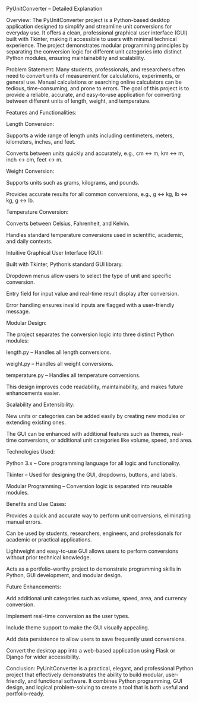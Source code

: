 PyUnitConverter – Detailed Explanation

Overview:
The PyUnitConverter project is a Python-based desktop application designed to simplify and streamline unit conversions for everyday use. It offers a clean, professional graphical user interface (GUI) built with Tkinter, making it accessible to users with minimal technical experience. The project demonstrates modular programming principles by separating the conversion logic for different unit categories into distinct Python modules, ensuring maintainability and scalability.

Problem Statement:
Many students, professionals, and researchers often need to convert units of measurement for calculations, experiments, or general use. Manual calculations or searching online calculators can be tedious, time-consuming, and prone to errors. The goal of this project is to provide a reliable, accurate, and easy-to-use application for converting between different units of length, weight, and temperature.

Features and Functionalities:

Length Conversion:

Supports a wide range of length units including centimeters, meters, kilometers, inches, and feet.

Converts between units quickly and accurately, e.g., cm ↔ m, km ↔ m, inch ↔ cm, feet ↔ m.

Weight Conversion:

Supports units such as grams, kilograms, and pounds.

Provides accurate results for all common conversions, e.g., g ↔ kg, lb ↔ kg, g ↔ lb.

Temperature Conversion:

Converts between Celsius, Fahrenheit, and Kelvin.

Handles standard temperature conversions used in scientific, academic, and daily contexts.

Intuitive Graphical User Interface (GUI):

Built with Tkinter, Python’s standard GUI library.

Dropdown menus allow users to select the type of unit and specific conversion.

Entry field for input value and real-time result display after conversion.

Error handling ensures invalid inputs are flagged with a user-friendly message.

Modular Design:

The project separates the conversion logic into three distinct Python modules:

length.py – Handles all length conversions.

weight.py – Handles all weight conversions.

temperature.py – Handles all temperature conversions.

This design improves code readability, maintainability, and makes future enhancements easier.

Scalability and Extensibility:

New units or categories can be added easily by creating new modules or extending existing ones.

The GUI can be enhanced with additional features such as themes, real-time conversions, or additional unit categories like volume, speed, and area.

Technologies Used:

Python 3.x – Core programming language for all logic and functionality.

Tkinter – Used for designing the GUI, dropdowns, buttons, and labels.

Modular Programming – Conversion logic is separated into reusable modules.

Benefits and Use Cases:

Provides a quick and accurate way to perform unit conversions, eliminating manual errors.

Can be used by students, researchers, engineers, and professionals for academic or practical applications.

Lightweight and easy-to-use GUI allows users to perform conversions without prior technical knowledge.

Acts as a portfolio-worthy project to demonstrate programming skills in Python, GUI development, and modular design.

Future Enhancements:

Add additional unit categories such as volume, speed, area, and currency conversion.

Implement real-time conversion as the user types.

Include theme support to make the GUI visually appealing.

Add data persistence to allow users to save frequently used conversions.

Convert the desktop app into a web-based application using Flask or Django for wider accessibility.

Conclusion:
PyUnitConverter is a practical, elegant, and professional Python project that effectively demonstrates the ability to build modular, user-friendly, and functional software. It combines Python programming, GUI design, and logical problem-solving to create a tool that is both useful and portfolio-ready.
